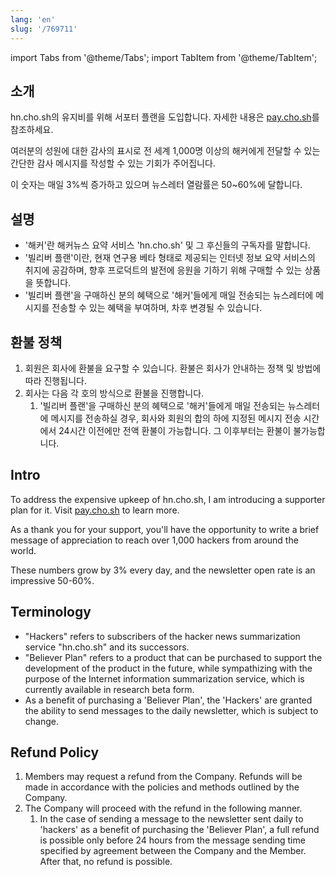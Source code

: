 ```yaml
---
lang: 'en'
slug: '/769711'
---
```


import Tabs from '@theme/Tabs';
import TabItem from '@theme/TabItem';

<Tabs>
<TabItem value="korean" label="한국어" default>

## 소개

hn.cho.sh의 유지비를 위해 서포터 플랜을 도입합니다. 자세한 내용은 [pay.cho.sh](https://pay.cho.sh)를 참조하세요.

여러분의 성원에 대한 감사의 표시로 전 세계 1,000명 이상의 해커에게 전달할 수 있는 간단한 감사 메시지를 작성할 수 있는 기회가 주어집니다.

이 숫자는 매일 3%씩 증가하고 있으며 뉴스레터 열람률은 50~60%에 달합니다.

## 설명

- '해커'란 해커뉴스 요약 서비스 'hn.cho.sh' 및 그 후신들의 구독자를 말합니다.
- '빌리버 플랜'이란, 현재 연구용 베타 형태로 제공되는 인터넷 정보 요약 서비스의 취지에 공감하며, 향후 프로덕트의 발전에 응원을 기하기 위해 구매할 수 있는 상품을 뜻합니다.
- '빌리버 플랜'을 구매하신 분의 혜택으로 '해커'들에게 매일 전송되는 뉴스레터에 메시지를 전송할 수 있는 혜택을 부여하며, 차후 변경될 수 있습니다.

## 환불 정책

1. 회원은 회사에 환불을 요구할 수 있습니다. 환불은 회사가 안내하는 정책 및 방법에 따라 진행됩니다.
2. 회사는 다음 각 호의 방식으로 환불을 진행합니다.
   1. '빌리버 플랜'을 구매하신 분의 혜택으로 '해커'들에게 매일 전송되는 뉴스레터에 메시지를 전송하실 경우, 회사와 회원의 합의 하에 지정된 메시지 전송 시간에서 24시간 이전에만 전액 환불이 가능합니다. 그 이후부터는 환불이 불가능합니다.

</TabItem>
<TabItem value="english" label="English">

## Intro

To address the expensive upkeep of hn.cho.sh, I am introducing a supporter plan for it. Visit [pay.cho.sh](https://pay.cho.sh) to learn more.

As a thank you for your support, you'll have the opportunity to write a brief message of appreciation to reach over 1,000 hackers from around the world.

These numbers grow by 3% every day, and the newsletter open rate is an impressive 50-60%.

## Terminology

- "Hackers" refers to subscribers of the hacker news summarization service "hn.cho.sh" and its successors.
- "Believer Plan" refers to a product that can be purchased to support the development of the product in the future, while sympathizing with the purpose of the Internet information summarization service, which is currently available in research beta form.
- As a benefit of purchasing a 'Believer Plan', the 'Hackers' are granted the ability to send messages to the daily newsletter, which is subject to change.

## Refund Policy

1. Members may request a refund from the Company. Refunds will be made in accordance with the policies and methods outlined by the Company.
2. The Company will proceed with the refund in the following manner.
   1. In the case of sending a message to the newsletter sent daily to 'hackers' as a benefit of purchasing the 'Believer Plan', a full refund is possible only before 24 hours from the message sending time specified by agreement between the Company and the Member. After that, no refund is possible.

</TabItem>
</Tabs>

